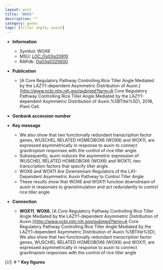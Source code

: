 ```yaml
---
layout: post
title: "WOX6"
description: ""
category: genes
tags: [tiller angle, auxin]
---
```


* **Information**  
    + Symbol: WOX6  
    + MSU: [LOC_Os03g20910](http://rice.plantbiology.msu.edu/cgi-bin/ORF_infopage.cgi?orf=LOC_Os03g20910)  
    + RAPdb: [Os03g0325600](http://rapdb.dna.affrc.go.jp/viewer/gbrowse_details/irgsp1?name=Os03g0325600)  

* **Publication**  
    + [A Core Regulatory Pathway Controlling Rice Tiller Angle Mediated by the LAZY1-dependent Asymmetric Distribution of Auxin.](http://www.ncbi.nlm.nih.gov/pubmed?term=A Core Regulatory Pathway Controlling Rice Tiller Angle Mediated by the LAZY1-dependent Asymmetric Distribution of Auxin.%5BTitle%5D), 2018, Plant Cell.

* **Genbank accession number**  

* **Key message**  
    + We also show that two functionally redundant transcription factor genes, WUSCHEL RELATED HOMEOBOX6 (WOX6) and WOX11, are expressed asymmetrically in response to auxin to connect gravitropism responses with the control of rice tiller angle.
    + Subsequently, auxin induces the asymmetric expression of WUSCHEL RELATED HOMEOBOX6 (WOX6) and WOX11, two transcription factors that specify tiller angle.
    + WOX6 and WOX11 Are Downstream Regulators of the LA1-Dependent Asymmetric Auxin Pathway to Control Tiller Angle
    + These results show that WOX6 and WOX11 function downstream of auxin in responses to gravistimulation and act redundantly to control rice tiller angle.

* **Connection**  
    + __WOX11__, __WOX6__, [A Core Regulatory Pathway Controlling Rice Tiller Angle Mediated by the LAZY1-dependent Asymmetric Distribution of Auxin.](http://www.ncbi.nlm.nih.gov/pubmed?term=A Core Regulatory Pathway Controlling Rice Tiller Angle Mediated by the LAZY1-dependent Asymmetric Distribution of Auxin.%5BTitle%5D),  We also show that two functionally redundant transcription factor genes, WUSCHEL RELATED HOMEOBOX6 (WOX6) and WOX11, are expressed asymmetrically in response to auxin to connect gravitropism responses with the control of rice tiller angle

[//]: # * **Key figures**  


